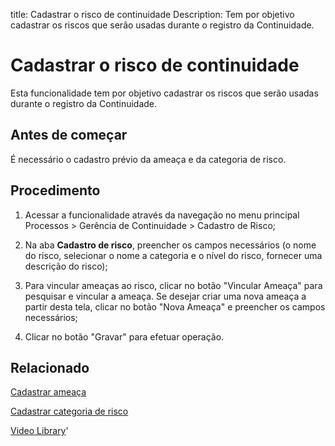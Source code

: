 title: Cadastrar o risco de continuidade
Description: Tem por objetivo cadastrar os riscos que serão usadas durante o registro da Continuidade. 
# Cadastrar o risco de continuidade

Esta funcionalidade tem por objetivo cadastrar os riscos que serão usadas durante o registro da Continuidade.

Antes de começar
--------------------

É necessário o cadastro prévio da ameaça e da categoria de risco.

Procedimento
----------------

1.  Acessar a funcionalidade através da navegação no menu principal Processos \>
    Gerência de Continuidade \> Cadastro de Risco;

2.  Na aba **Cadastro de risco**, preencher os campos necessários (o nome do
    risco, selecionar o nome a categoria e o nível do risco, fornecer uma
    descrição do risco);

3.  Para vincular ameaças ao risco, clicar no botão "Vincular Ameaça" para
    pesquisar e vincular a ameaça. Se desejar criar uma nova ameaça a partir
    desta tela, clicar no botão "Nova Ameaça" e preencher os campos necessários;

4.  Clicar no botão "Gravar" para efetuar operação.

Relacionado
----------------

[Cadastrar ameaça](/pt-br/citsmart-platform-9/processes/continuity/configuration/register-threat.html)

[Cadastrar categoria de risco](/pt-br/citsmart-platform-9/processes/continuity/configuration/risk-category.html)

<i class='fa fa-youtube-play  fa-2x' style='color:#97ce17;vertical-align: middle;'> </i> [Video Library](https://www.youtube.com/playlist?list=PLB5qK2uzf2RPHLLyCQ9CqOeIt08azAa6k)'

<!-- !!! tip "About"

    <b>Product/Version:</b> CITSmart | 9.00 &nbsp;&nbsp;
    <b>Updated:</b>01/15/2021 – Larissa Lourenço
